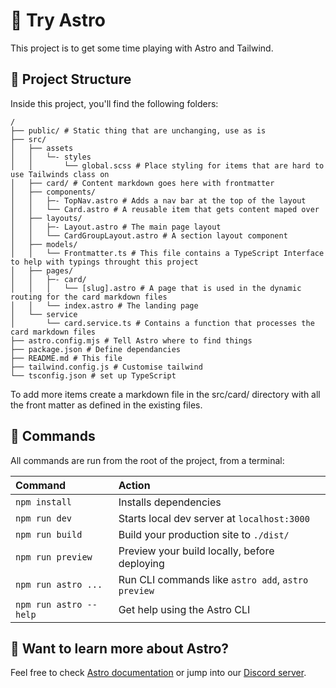 # 🚀 Try Astro

This project is to get some time playing with Astro and Tailwind.

## 🚀 Project Structure

Inside this project, you'll find the following folders:

```
/
├── public/ # Static thing that are unchanging, use as is
├── src/
│   ├── assets
│   │   └─- styles
│   │       └── global.scss # Place styling for items that are hard to use Tailwinds class on
│   ├── card/ # Content markdown goes here with frontmatter
│   ├── components/
│   │   ├─- TopNav.astro # Adds a nav bar at the top of the layout
│   │   └── Card.astro # A reusable item that gets content maped over
│   ├── layouts/
│   │   ├─- Layout.astro # The main page layout
│   │   └── CardGroupLayout.astro # A section layout component
│   ├── models/
│   │   └── Frontmatter.ts # This file contains a TypeScript Interface to help with typings throught this project
│   ├── pages/
│   │   ├─- card/
│   │   │   └── [slug].astro # A page that is used in the dynamic routing for the card markdown files
│   │   └── index.astro # The landing page
│   └── service
│       └── card.service.ts # Contains a function that processes the card markdown files
├── astro.config.mjs # Tell Astro where to find things
├── package.json # Define dependancies
├── README.md # This file
├── tailwind.config.js # Customise tailwind
└── tsconfig.json # set up TypeScript
```

To add more items create a markdown file in the src/card/ directory with all the front matter as defined
in the existing files.

## 🧞 Commands

All commands are run from the root of the project, from a terminal:

| Command                | Action                                             |
| :--------------------- | :------------------------------------------------- |
| `npm install`          | Installs dependencies                              |
| `npm run dev`          | Starts local dev server at `localhost:3000`        |
| `npm run build`        | Build your production site to `./dist/`            |
| `npm run preview`      | Preview your build locally, before deploying       |
| `npm run astro ...`    | Run CLI commands like `astro add`, `astro preview` |
| `npm run astro --help` | Get help using the Astro CLI                       |

## 👀 Want to learn more about Astro?

Feel free to check [Astro documentation](https://docs.astro.build) or jump into our [Discord server](https://astro.build/chat).
